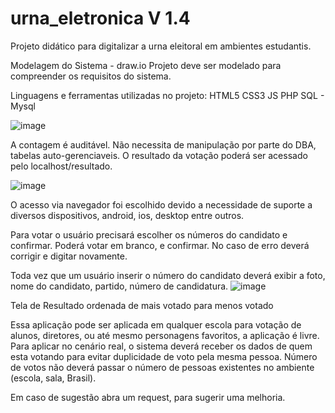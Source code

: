 # urna_eletronica V 1.4

Projeto didático para digitalizar a urna eleitoral em ambientes estudantis.

Modelagem do Sistema - draw.io
Projeto deve ser modelado para compreender os requisitos do sistema.

Linguagens e ferramentas utilizadas no projeto:
  HTML5
  CSS3
  JS
  PHP
  SQL - Mysql

![image](https://github.com/user-attachments/assets/161c4643-70ed-4346-8a59-34be7cc98936)


  A contagem é auditável. Não necessita de manipulação por parte do DBA, tabelas auto-gerenciaveis.
  O resultado da votação poderá ser acessado pelo localhost/resultado.

![image](https://github.com/user-attachments/assets/2bef932a-ccf0-47aa-96fd-6156203deef7)

  O acesso via navegador foi escolhido devido a necessidade de suporte a diversos dispositivos, android, ios, desktop entre outros.

  Para votar o usuário precisará escolher os números do candidato e confirmar. Poderá votar em branco, e confirmar.
  No caso de erro deverá corrigir e digitar novamente.

  Toda vez que um usuário inserir o número do candidato deverá exibir a foto, nome do candidato, partido, número de candidatura.
![image](https://github.com/user-attachments/assets/2e75a9de-247f-464d-953d-9d5e0e4ff177)

Tela de Resultado ordenada de mais votado para menos votado

Essa aplicação pode ser aplicada em qualquer escola para votação de alunos, diretores, ou até mesmo personagens favoritos, a aplicação é livre.
Para aplicar no cenário real, o sistema deverá receber os dados de quem esta votando para evitar duplicidade de voto pela mesma pessoa.
Número de votos não deverá passar o número de pessoas existentes no ambiente (escola, sala, Brasil).

Em caso de sugestão abra um request, para sugerir uma melhoria.

